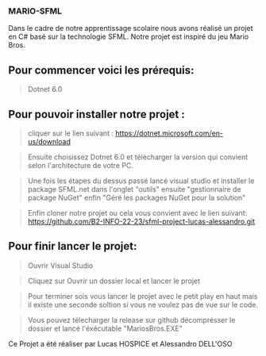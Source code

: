 ### MARIO-SFML

Dans le cadre de notre apprentissage scolaire nous avons réalisé un projet en
C# basé sur la technologie SFML. Notre projet est inspiré du jeu Mario Bros.

## Pour commencer voici les prérequis:
>Dotnet 6.0

## Pour pouvoir installer notre projet :

>cliquer sur le lien suivant : https://dotnet.microsoft.com/en-us/download

>Ensuite choisissez Dotnet 6.0 et télécharger la version qui convient selon l'architecture de votre PC.

>Une fois les étapes du dessus passé lancé visual studio et installer le package SFML.net dans l'onglet "outils" ensuite "gestionnaire de package NuGet" enfin "Géré les packages NuGet pour la solution"

>Enfin cloner notre projet ou cela vous convient avec le lien suivant:
https://github.com/B2-INFO-22-23/sfml-project-lucas-alessandro.git

## Pour finir lancer le projet:

>Ouvrir Visual Studio

>Cliquez sur Ouvrir un dossier local et lancer le projet

>Pour terminer sois vous lancer le projet avec le petit play en haut mais il existe une seconde soltion si vous ne voulez pas de vue sur le code.

>Vous pouvez télecharger la release sur github décomprésser le dossier et lancé l'éxécutable "MariosBros.EXE"

Ce Projet a été réaliser par Lucas HOSPICE et Alessandro DELL'OSO
